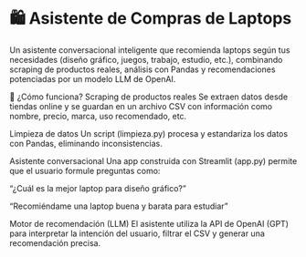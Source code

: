 <h1 align="left">🛍️ Asistente de Compras de Laptops</h1>

<p align="left">Un asistente conversacional inteligente que recomienda laptops según tus necesidades (diseño gráfico, juegos, trabajo, estudio, etc.), combinando scraping de productos reales, análisis con Pandas y recomendaciones potenciadas por un modelo LLM de OpenAI.</p>

🚀 ¿Cómo funciona?
Scraping de productos reales
Se extraen datos desde tiendas online y se guardan en un archivo CSV con información como nombre, precio, marca, uso recomendado, etc.

Limpieza de datos
Un script (limpieza.py) procesa y estandariza los datos con Pandas, eliminando inconsistencias.

Asistente conversacional
Una app construida con Streamlit (app.py) permite que el usuario formule preguntas como:

“¿Cuál es la mejor laptop para diseño gráfico?”

“Recomiéndame una laptop buena y barata para estudiar”

Motor de recomendación (LLM)
El asistente utiliza la API de OpenAI (GPT) para interpretar la intención del usuario, filtrar el CSV y generar una recomendación precisa.
